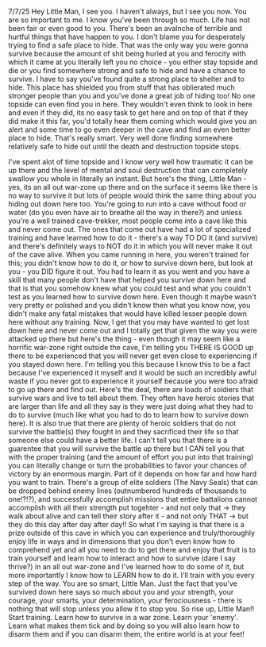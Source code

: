 ---
---

7/7/25
Hey Little Man, I see you. I haven't always, but I see you now. You are so important to me. I know you've been through so much. Life has not been fair or even good to you. There's been an avalnche of terrible and hurtful things that have happen to you. I don't blame you for desperately trying to find a safe place to hide. That was the only way you were gonna survive because the amount of shit being hurled at you and ferocity with which it came at you literally left you no choice - you either stay topside and die or you find somewhere strong and safe to hide and have a chance to survive. I have to say you've found quite a strong place to shelter and to hide. This place has shielded you from stuff that has oblierated much stronger people than you and you've done a great job of hiding too! No one topside can even find you in here. They wouldn't even think to look in here and even if they did, its no easy task to get here and on top of that if they did make it this far, you'd totally hear them coming which would give you an alert and some time to go even deeper in the cave and find an even better place to hide. That's really smart. Very well done finding somewhere relatively safe to hide out until the death and destruction topside stops. 

I've spent alot of time topside and I know very well how traumatic it can be up there and the level of mental and soul destruction that can completely swallow you whole in literally an instant. But here's the thing, Little Man - yes, its an all out war-zone up there and on the surface it seems like there is no way to survive it but lots of people would think the same thing about you hiding out down here too. You're going to run into a cave without food or water (do you even have air to breathe all the way in there?) and unless you're a well trained cave-trekker, most people come into a cave like this and never come out. The ones that come out have had a lot of specialized training and have learned how to do it - there's a way TO DO it (and survive) and there's definitely ways to NOT do it in which you will never make it out of the cave alive. When you came running in here, you weren't trained for this; you didn't know how to do it, or how to survive down here, but look at you - you DID figure it out. You had to learn it as you went and you have a skill that many people don't have that helped you survive down here and that is that you somehow knew what you could test and what you couldn't test as you learned how to survive down here. Even though it maybe wasn't very pretty or polished and you didn't know then what you know now, you didn't make any fatal mistakes that would have killed lesser people down here without any training. Now, I get that you may have wanted to get lost down here and never come out and I totally get that given the way you were attacked up there but here's the thing - even though it may seem like a horrific war-zone right outside the cave, I'm telling you THERE IS GOOD up there to be experienced that you will never get even close to experiencing if you stayed down here. I'm telling you this because I know this to be a fact because I've experienced it myself and it would be such an incredibly awful waste if you never got to experience it yourself because you were too afraid to go up there and find out. Here's the deal, there are loads of soldiers that survive wars and live to tell about them. They often have heroic stories that are larger than life and all they say is they were just doing what they had to do to survive (much like what you had to do to learn how to survive down here). It is also true that there are plenty of heroic soldiers that do not survive the battle(s) they fought in and they sacrificed their life so that someone else could have a better life. I can't tell you that there is a guarentee that you will survive the battle up there but I CAN tell you that with the proper training (and the amount of effort you put into that training) you can literally change or turn the probabilities to favor your chances of victory by an enormous margin. Part of it depends on how far and how hard you want to train. There's a group of elite soldiers (The Navy Seals) that can be dropped behind enemy lines (outnumbered hundreds of thousands to one!?!?), and successfully accomplish missions that entire battalions cannot accomplish with all their strength put togehter - and not only that -> they walk about alive and can tell their story after it - and not only THAT -> but they do this day after day after day!! So what I'm saying is that there is a prize outside of this cave in which you can experience and truly/thoroughly enjoy life in ways and in dimensions that you don't even know how to comprehend yet and all you need to do to get there and enjoy that fruit is to train yourself and learn how to interact and how to survive (dare I say thrive?) in an all out war-zone and I've learned how to do some of it, but more importantly I know how to LEARN how to do it. I'll train with you every step of the way. You are so smart, Little Man. Just the fact that you've survived down here says so much about you and your strength, your courage, your smarts, your determination, your ferociousness - there is nothing that will stop unless you allow it to stop you. So rise up, Little Man!! Start training. Learn how to survive in a war zone. Learn your 'enemy'. Learn what makes them tick and by doing so you will also learn how to disarm them and if you can disarm them, the entire world is at your feet!